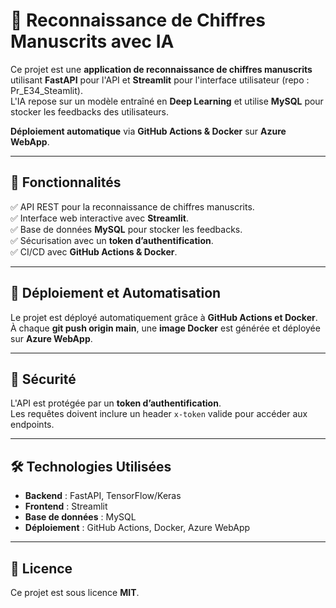 # 📝 Reconnaissance de Chiffres Manuscrits avec IA

Ce projet est une **application de reconnaissance de chiffres manuscrits** utilisant **FastAPI** pour l'API et **Streamlit** pour l'interface utilisateur (repo : Pr_E34_Steamlit).  
L'IA repose sur un modèle entraîné en **Deep Learning** et utilise **MySQL** pour stocker les feedbacks des utilisateurs.

**Déploiement automatique** via **GitHub Actions & Docker** sur **Azure WebApp**.

---

## 📌 Fonctionnalités

✅ API REST pour la reconnaissance de chiffres manuscrits.  
✅ Interface web interactive avec **Streamlit**.  
✅ Base de données **MySQL** pour stocker les feedbacks.  
✅ Sécurisation avec un **token d’authentification**.  
✅ CI/CD avec **GitHub Actions & Docker**.  

---

## 🚀 Déploiement et Automatisation

Le projet est déployé automatiquement grâce à **GitHub Actions et Docker**.  
À chaque **git push origin main**, une **image Docker** est générée et déployée sur **Azure WebApp**.

---

## 🔐 Sécurité

L'API est protégée par un **token d’authentification**.  
Les requêtes doivent inclure un header `x-token` valide pour accéder aux endpoints.

---

## 🛠️ Technologies Utilisées

- **Backend** : FastAPI, TensorFlow/Keras  
- **Frontend** : Streamlit  
- **Base de données** : MySQL  
- **Déploiement** : GitHub Actions, Docker, Azure WebApp  

---

## 📜 Licence

Ce projet est sous licence **MIT**.

